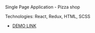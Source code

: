 Single Page Application - Pizza shop

Technologies: React, Redux, HTML, SCSS
- [DEMO LINK](https://cra-pizza.herokuapp.com/)
